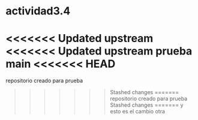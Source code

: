 # actividad3.4
<<<<<<< Updated upstream
<<<<<<< Updated upstream
 prueba main
<<<<<<< HEAD
=======
repositorio creado para prueba
>>>>>>> Stashed changes
=======
repositorio creado para prueba
>>>>>>> Stashed changes
=======
 y esto es el cambio
>>>>>>> otra
 

